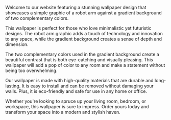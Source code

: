 <!--
Write me content for website with wallpaper "A wallpaper with a simple graphic of a robot arm, against a gradient background of two complementary colors."
-->

<!--font:Montserrat-->

Welcome to our website featuring a stunning wallpaper design that showcases a simple graphic of a robot arm against a gradient background of two complementary colors.

This wallpaper is perfect for those who love minimalistic yet futuristic designs. The robot arm graphic adds a touch of technology and innovation to any space, while the gradient background creates a sense of depth and dimension.

The two complementary colors used in the gradient background create a beautiful contrast that is both eye-catching and visually pleasing. This wallpaper will add a pop of color to any room and make a statement without being too overwhelming.

Our wallpaper is made with high-quality materials that are durable and long-lasting. It is easy to install and can be removed without damaging your walls. Plus, it is eco-friendly and safe for use in any home or office.

Whether you're looking to spruce up your living room, bedroom, or workspace, this wallpaper is sure to impress. Order yours today and transform your space into a modern and stylish haven.
